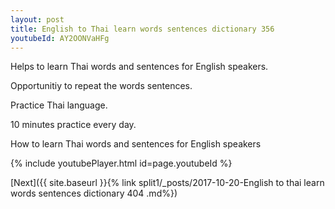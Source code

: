 ```yaml
---
layout: post
title: English to Thai learn words sentences dictionary 356 
youtubeId: AY2OONVaHFg
---
```

 
 
Helps to learn Thai words and sentences for English speakers.

Opportunitiy to repeat the words sentences. 

Practice Thai language. 
 
10 minutes practice every day. 
 
How to learn Thai words and sentences for English speakers 
 
{% include youtubePlayer.html id=page.youtubeId %}
 
 
[Next]({{ site.baseurl }}{% link  split1/_posts/2017-10-20-English to thai learn words sentences dictionary 404 .md%})
 

